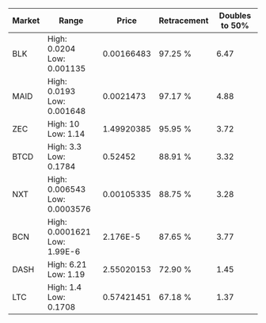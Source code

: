 | Market | Range | Price| Retracement | Doubles to 50% |
| --- | --- | --- | --- | --- |
| BLK | High: 0.0204<br />Low: 0.001135 | 0.00166483 | 97.25 % | 6.47 |
| MAID | High: 0.0193<br />Low: 0.001648 | 0.0021473 | 97.17 % | 4.88 |
| ZEC | High: 10<br />Low: 1.14 | 1.49920385 | 95.95 % | 3.72 |
| BTCD | High: 3.3<br />Low: 0.1784 | 0.52452 | 88.91 % | 3.32 |
| NXT | High: 0.006543<br />Low: 0.0003576 | 0.00105335 | 88.75 % | 3.28 |
| BCN | High: 0.0001621<br />Low: 1.99E-6 | 2.176E-5 | 87.65 % | 3.77 |
| DASH | High: 6.21<br />Low: 1.19 | 2.55020153 | 72.90 % | 1.45 |
| LTC | High: 1.4<br />Low: 0.1708 | 0.57421451 | 67.18 % | 1.37 |
